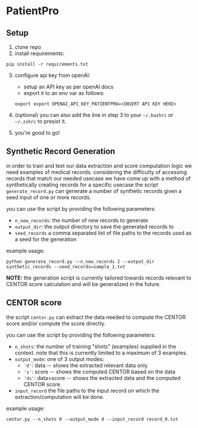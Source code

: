 # PatientPro

## Setup
1. clone repo
2. install requirements:
```
pip install -r requirements.txt
```
3. configure api key from openAI:
    - setup an API key as per openAI docs
    - export it to an env var as follows:
    ```
    export export OPENAI_API_KEY_PATIENTPRO=<INSERT API KEY HERE>
    ```
4. (optional) you can also add the line in step 3 to your `~/.bashrc` or `~/.zshrc` to presist it.

5. you're good to go!

## Synthetic Record Generation
in order to train and test our data extraction and score computation logic we need examples of medical records.
considering the difficulty of accessing records that match our needed usecase we have come up with a method of synthetically creating records for a specific usecase
the script `generate_record.py` can generate a number of synthetic records given a seed input of one or more records.

you can use the script by providing the following parameters:
- `n_new_records`: the number of new records to generate
- `output_dir`: the output directory to save the generated records to
- `seed_records` a comma separated list of file paths to the records used as a seed for the generation

example usage:
```
python generate_record.py --n_new_records 2 --output_dir synthetic_records --seed_records=sample_1.txt
```

**NOTE:** the generation script is currently tailored towards records relevant to CENTOR score calculation and will be generalized in the future.


## CENTOR score
the script `centor.py` can extract the data needed to compute the CENTOR score and/or compute the score directly. 

you can use the script by providing the following parameters:
- `n_shots`: the number of training "shots" (examples) supplied in the context. note that this is currently limited to a maximum of 3 examples.
- `output_mode`: one of 3 output modes:
  - `'d'`: data -- shows the extracted relevant data only
  - `'s'`: score -- shows the computed CENTOR based on the data
  - `'ds'`: data+score -- shows the extracted data and the computed CENTOR score
- `input_record` the file paths to the input record on which the extraction/computation will be done.

example usage:
```
centor.py --n_shots 0 --output_mode d --input_record record_0.txt
```